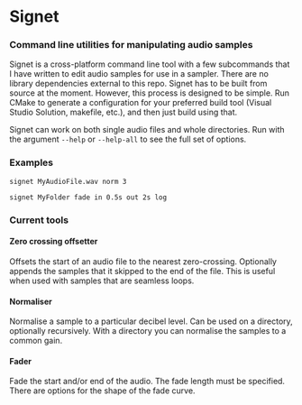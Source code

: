 # Signet
### Command line utilities for manipulating audio samples

Signet is a cross-platform command line tool with a few subcommands that I have written to edit audio samples for use in a sampler. There are no library dependencies external to this repo. Signet has to be built from source at the moment. However, this process is designed to be simple. Run CMake to generate a configuration for your preferred build tool (Visual Studio Solution, makefile, etc.), and then just build using that.

Signet can work on both single audio files and whole directories. Run with the argument `--help` or `--help-all` to see the full set of options.

### Examples
`signet MyAudioFile.wav norm 3`

`signet MyFolder fade in 0.5s out 2s log`

### Current tools
#### Zero crossing offsetter
Offsets the start of an audio file to the nearest zero-crossing. Optionally appends the samples that it skipped to the end of the file. This is useful when used with samples that are seamless loops.
#### Normaliser 
Normalise a sample to a particular decibel level. Can be used on a directory, optionally recursively. With a directory you can normalise the samples to a common gain.
#### Fader
Fade the start and/or end of the audio. The fade length must be specified. There are options for the shape of the fade curve.
